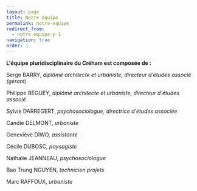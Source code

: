 ```yaml
---
layout: page
title: Notre équipe
permalink: notre-equipe
redirect_from:
  - notre-equipe-p-1
navigation: true
order: 1
---
```


__L'équipe pluridisciplinaire du Créham est composée de :__

Serge BARRY, _diplômé architecte et urbaniste, directeur d'études associé (gérant)_

Philippe BEGUEY, _diplômé architecte et urbaniste, directeur d'études associé_

Sylvie DARREGERT, _psychosociologue, directrice d'études associée_

Candie DELMONT, _urbaniste_

Geneviève DIWO, _assistante_

Cécile DUBOSC, _paysagiste_

Nathalie JEANNEAU, _psychosociologue_

Bao Trung NGUYEN, _technicien projets_

Marc RAFFOUX, _urbaniste_
